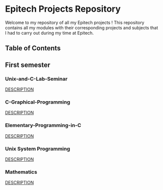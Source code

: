 # Epitech Projects Repository

Welcome to my repository of all my Epitech projects !
This repository contains all my modules with their corresponding projects and subjects that I had to carry out during my time at Epitech.

## Table of Contents

## First semester
### Unix-and-C-Lab-Seminar
  [DESCRIPTION](./Unix-and-C-Lab-Seminar/First_semester/README.md)

### C-Graphical-Programming
  [DESCRIPTION](./C-Graphical-Programming/First_semester/README.md)

### Elementary-Programming-in-C
  [DESCRIPTION](./Elementary-Programming-in-C/First_semester/README.md)

### Unix System Programming
  [DESCRIPTION](./Unix-System-Programming/First_semester/README.md)

### Mathematics
  [DESCRIPTION](./Mathematics/First_semester/README.md)
